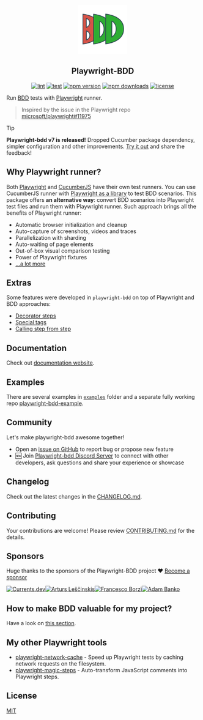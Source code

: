 <div align="center">
  <a href="https://vitalets.github.io/playwright-bdd">
    <img width="128" alt="playwright-bdd" src="./docs/logo.svg">
  </a>
</div>

<h2 align="center">Playwright-BDD</h2>

<div align="center">

[![lint](https://github.com/vitalets/playwright-bdd/actions/workflows/lint.yaml/badge.svg)](https://github.com/vitalets/playwright-bdd/actions/workflows/lint.yaml)
[![test](https://github.com/vitalets/playwright-bdd/actions/workflows/test.yaml/badge.svg)](https://github.com/vitalets/playwright-bdd/actions/workflows/test.yaml)
[![npm version](https://img.shields.io/npm/v/playwright-bdd)](https://www.npmjs.com/package/playwright-bdd)
[![npm downloads](https://img.shields.io/npm/dw/playwright-bdd)](https://www.npmjs.com/package/playwright-bdd)
[![license](https://img.shields.io/npm/l/playwright-bdd)](https://github.com/vitalets/playwright-bdd/blob/main/LICENSE)

</div>

Run [BDD](https://cucumber.io/docs/bdd/) tests with [Playwright](https://playwright.dev/) runner.

> Inspired by the issue in the Playwright repo [microsoft/playwright#11975](https://github.com/microsoft/playwright/issues/11975)

> [!TIP]
> **Playwright-bdd v7 is released!** Dropped Cucumber package dependency, simpler configuration and other improvements. [Try it out](https://vitalets.github.io/playwright-bdd/#/guides/migration-v7) and share the feedback!

## Why Playwright runner?
Both [Playwright](https://playwright.dev/) and [CucumberJS](https://github.com/cucumber/cucumber-js) have their own test runners. 
You can use CucumberJS runner with [Playwright as a library](https://medium.com/@manabie/how-to-use-playwright-in-cucumberjs-f8ee5b89bccc) to test BDD scenarios.
This package offers **an alternative way**: convert BDD scenarios into Playwright test files and run them with Playwright runner. Such approach brings all the benefits of Playwright runner:

* Automatic browser initialization and cleanup
* Auto-capture of screenshots, videos and traces
* Parallelization with sharding
* Auto-waiting of page elements
* Out-of-box visual comparison testing
* Power of Playwright fixtures
* [...a lot more](https://playwright.dev/docs/library#key-differences)

## Extras
Some features were developed in `playwright-bdd` on top of Playwright and BDD approaches:

* [Decorator steps](https://vitalets.github.io/playwright-bdd/#/writing-steps/decorators)
* [Special tags](https://vitalets.github.io/playwright-bdd/#/writing-features/special-tags)
* [Calling step from step](https://vitalets.github.io/playwright-bdd/#/writing-steps/playwright-style?id=call-step-from-step)

## Documentation
Check out [documentation website](https://vitalets.github.io/playwright-bdd/#/).

## Examples
There are several examples in [`examples`](/examples) folder and a separate fully working repo [playwright-bdd-example](https://github.com/vitalets/playwright-bdd-example).

## Community
Let's make playwright-bdd awesome together!

* Open an [issue on GitHub](https://github.com/vitalets/playwright-bdd/issues) to report bug or propose new feature
* 🆕 Join [Playwright-bdd Discord Server](https://discord.gg/5rwa7TAGUr) to connect with other developers, ask questions and share your experience or showcase

## Changelog
Check out the latest changes in the [CHANGELOG.md](https://vitalets.github.io/playwright-bdd/#/changelog).

## Contributing
Your contributions are welcome! Please review [CONTRIBUTING.md](https://github.com/vitalets/playwright-bdd/blob/main/.github/CONTRIBUTING.md) for the details.

## Sponsors
Huge thanks to the sponsors of the Playwright-BDD project ❤️ [Become a sponsor](https://github.com/sponsors/vitalets)

<!-- sponsors --><a href="https://github.com/currents-dev"><img src="https:&#x2F;&#x2F;avatars.githubusercontent.com&#x2F;u&#x2F;81007196?v&#x3D;4" width="60px" alt="Currents.dev" /></a><a href="https://github.com/jzaratei"><img src="https:&#x2F;&#x2F;avatars.githubusercontent.com&#x2F;u&#x2F;47472889?u&#x3D;f9251d2b370555e93a0288db665dc75ecb26d9b2&amp;v&#x3D;4" width="60px" alt="" /></a><a href="https://github.com/NikkTod"><img src="https:&#x2F;&#x2F;avatars.githubusercontent.com&#x2F;u&#x2F;94455079?u&#x3D;7dbd09bb31a22ae804b06cfd704bf38d302c6d72&amp;v&#x3D;4" width="60px" alt="" /></a><a href="https://github.com/alescinskis"><img src="https:&#x2F;&#x2F;avatars.githubusercontent.com&#x2F;u&#x2F;29544469?u&#x3D;50a6ba94e760964df053762866c3aed21fcc21f2&amp;v&#x3D;4" width="60px" alt="Arturs Leščinskis" /></a><a href="https://github.com/kahuna227"><img src="https:&#x2F;&#x2F;avatars.githubusercontent.com&#x2F;u&#x2F;41581871?v&#x3D;4" width="60px" alt="" /></a><a href="https://github.com/alexhvastovich"><img src="https:&#x2F;&#x2F;avatars.githubusercontent.com&#x2F;u&#x2F;25912757?v&#x3D;4" width="60px" alt="" /></a><a href="https://github.com/FrancescoBorzi"><img src="https:&#x2F;&#x2F;avatars.githubusercontent.com&#x2F;u&#x2F;75517?u&#x3D;dc770c4410108855e21654a962327708a80d6c1a&amp;v&#x3D;4" width="60px" alt="Francesco Borzì" /></a><a href="https://github.com/cassus"><img src="https:&#x2F;&#x2F;avatars.githubusercontent.com&#x2F;u&#x2F;316826?v&#x3D;4" width="60px" alt="Adam Banko" /></a><!-- sponsors -->

## How to make BDD valuable for my project?

Have a look on [this section](https://vitalets.github.io/playwright-bdd/#/faq?id=how-to-make-bdd-valuable-for-my-project).

## My other Playwright tools
* [playwright-network-cache](https://github.com/vitalets/playwright-network-cache) - Speed up Playwright tests by caching network requests on the filesystem.
* [playwright-magic-steps](https://github.com/vitalets/playwright-magic-steps) - Auto-transform JavaScript comments into Playwright steps.

## License
[MIT](https://github.com/vitalets/playwright-bdd/blob/main/LICENSE)